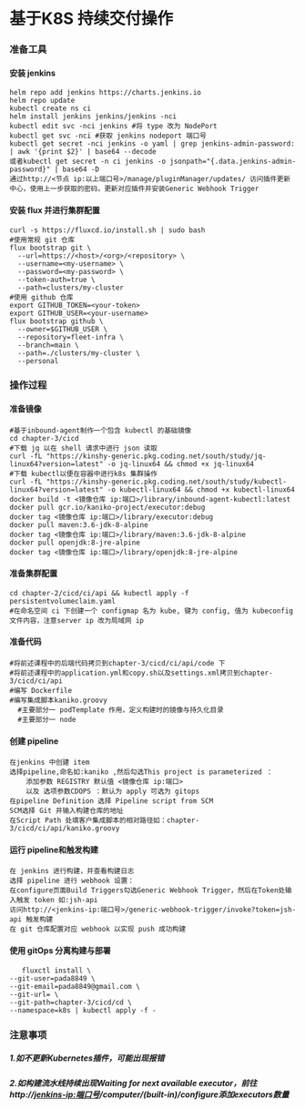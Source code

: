# 基于K8S 持续交付操作
### 准备工具
#### 安装 jenkins
    helm repo add jenkins https://charts.jenkins.io
    helm repo update
    kubectl create ns ci
    helm install jenkins jenkins/jenkins -nci
    kubectl edit svc -nci jenkins #将 type 改为 NodePort
    kubectl get svc -nci #获取 jenkins nodeport 端口号
    kubectl get secret -nci jenkins -o yaml | grep jenkins-admin-password: | awk '{print $2}' | base64 --decode
    或者kubectl get secret -n ci jenkins -o jsonpath="{.data.jenkins-admin-password}" | base64 -D
    通过http://<节点 ip:以上端口号>/manage/pluginManager/updates/ 访问插件更新中心，使用上一步获取的密码，更新对应插件并安装Generic Webhook Trigger
#### 安装 flux 并进行集群配置
    curl -s https://fluxcd.io/install.sh | sudo bash 
    #使用常规 git 仓库
    flux bootstrap git \
      --url=https://<host>/<org>/<repository> \
      --username=<my-username> \
      --password=<my-password> \
      --token-auth=true \
      --path=clusters/my-cluster
    #使用 github 仓库
    export GITHUB_TOKEN=<your-token>
    export GITHUB_USER=<your-username>
    flux bootstrap github \
      --owner=$GITHUB_USER \
      --repository=fleet-infra \
      --branch=main \
      --path=./clusters/my-cluster \
      --personal
### 操作过程
#### 准备镜像
    #基于inbound-agent制作一个包含 kubectl 的基础镜像
    cd chapter-3/cicd
    #下载 jq 以在 shell 请求中进行 json 读取
    curl -fL "https://kinshy-generic.pkg.coding.net/south/study/jq-linux64?version=latest" -o jq-linux64 && chmod +x jq-linux64
    #下载 kubectl以便在容器中进行k8s 集群操作
    curl -fL "https://kinshy-generic.pkg.coding.net/south/study/kubectl-linux64?version=latest" -o kubectl-linux64 && chmod +x kubectl-linux64
    docker build -t <镜像仓库 ip:端口>/library/inbound-agent-kubectl:latest
    docker pull gcr.io/kaniko-project/executor:debug
    docker tag <镜像仓库 ip:端口>/library/executor:debug
    docker pull maven:3.6-jdk-8-alpine
    docker tag <镜像仓库 ip:端口>/library/maven:3.6-jdk-8-alpine
    docker pull openjdk:8-jre-alpine
    docker tag <镜像仓库 ip:端口>/library/openjdk:8-jre-alpine
#### 准备集群配置
    cd chapter-2/cicd/ci/api && kubectl apply -f persistentvolumeclaim.yaml
    #在命名空间 ci 下创建一个 configmap 名为 kube, 键为 config, 值为 kubeconfig 文件内容，注意server ip 改为局域网 ip
#### 准备代码
    #将前述课程中的后端代码拷贝到chapter-3/cicd/ci/api/code 下
    #将前述课程中的application.yml和copy.sh以及settings.xml拷贝到chapter-3/cicd/ci/api
    #编写 Dockerfile
    #编写集成脚本kaniko.groovy
      #主要部分一 podTemplate 作用，定义构建时的镜像与持久化目录
      #主要部分一 node
#### 创建 pipeline
    在jenkins 中创建 item
    选择pipeline,命名如:kaniko ,然后勾选This project is parameterized ： 
        添加参数 REGISTRY 默认值 <镜像仓库 ip:端口>
        以及 选项参数CDOPS ：默认为 apply 可选为 gitops
    在pipeline Definition 选择 Pipeline script from SCM
    SCM选择 Git 并输入构建仓库的地址
    在Script Path 处填客户集成脚本的相对路径如：chapter-3/cicd/ci/api/kaniko.groovy
#### 运行 pipeline和触发构建
    在 jenkins 进行构建，并查看构建日志
    选择 pipeline 进行 webhook 设置：
    在configure页面Build Triggers勾选Generic Webhook Trigger，然后在Token处输入触发 token 如:jsh-api
    访问http://<jenkins-ip:端口号>/generic-webhook-trigger/invoke?token=jsh-api 触发构建
    在 git 仓库配置对应 webhook 以实现 push 成功构建
#### 使用 gitOps 分离构建与部署
       fluxctl install \
    --git-user=pada8849 \
    --git-email=pada8849@gmail.com \
    --git-url= \
    --git-path=chapter-3/cicd/cd \
    --namespace=k8s | kubectl apply -f -
### 注意事项
##### 1.如不更新Kubernetes插件，可能出现报错
##### 2.如构建流水线持续出现Waiting for next available executor，前往http://<jenkins-ip:端口号>/computer/(built-in)/configure添加executors数量
